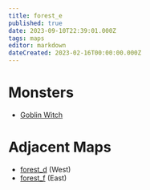 ```yaml
---
title: forest_e
published: true
date: 2023-09-10T22:39:01.000Z
tags: maps
editor: markdown
dateCreated: 2023-02-16T00:00:00.000Z
---
```



# Monsters
 * [Goblin Witch](/monsters/goblin-witch)

# Adjacent Maps
 * [forest_d](/maps/forest_d) (West)
 * [forest_f](/maps/forest_f) (East)
